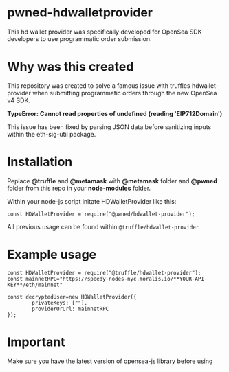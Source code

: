 # pwned-hdwalletprovider
This hd wallet provider was specifically developed for OpenSea SDK developers to use programmatic order submission.

# Why was this created

This repository was created to solve a famous issue with truffles hdwallet-provider when submitting programmatic orders through the new OpenSea v4 SDK.

**TypeError: Cannot read properties of undefined (reading 'EIP712Domain')**

This issue has been fixed by parsing JSON data before sanitizing inputs within the eth-sig-util package.

# Installation

Replace **@truffle** and **@metamask** with **@metamask** folder and **@pwned** folder from this repo in your **node-modules** folder.

Within your node-js script initate HDWalletProvider like this:

`const HDWalletProvider = require("@pwned/hdwallet-provider");`

All previous usage can be found within `@truffle/hdwallet-provider`

# Example usage

```
const HDWalletProvider = require("@truffle/hdwallet-provider");
const mainnetRPC="https://speedy-nodes-nyc.moralis.io/**YOUR-API-KEY**/eth/mainnet"

const decryptedUser=new HDWalletProvider({
        privateKeys: [""],
        providerOrUrl: mainnetRPC
});
```

# Important

Make sure you have the latest version of opensea-js library before using



